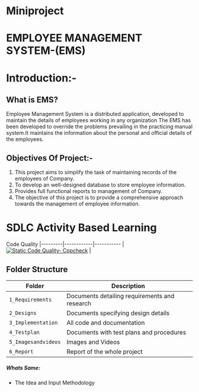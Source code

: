 # Miniproject
# EMPLOYEE MANAGEMENT SYSTEM-(EMS)

# Introduction:-

## What is EMS?
Employee Management System is a distributed application, developed to maintain the details of employees working
in any organization The EMS has been developed to override the problems prevailing in the practicing manual 
system.It maintains the information about the personal and official details of the employees.

## Objectives Of Project:-

  1) This project aims to simplify the task of maintaining records of the employees of Company.
  2) To develop an well-designed database to store employee information.
  3) Provides full functional reports to management of Company.
  4) The objective of this project is to provide a comprehensive approach towards the management of employee information. 

# SDLC Activity Based Learning
 Code Quality 
|---------|------------|-----------
|[![Static Code Quality- Cppcheck](https://github.com/Sowmika26/Miniproject/actions/workflows/cpp.yml/badge.svg)](https://github.com/Sowmika26/Miniproject/actions/workflows/cpp.yml)  |



## Folder Structure
Folder             | Description
-------------------| -----------------------------------------
`1_Requirements`   | Documents detailing requirements and research
`2_Designs`         | Documents specifying design details
`3_Implementation` | All code and documentation
`4_Testplan`      | Documents with test plans and procedures
`5_Imagesandvideos`   | Images and Videos 
`6_Report`   | Report of the whole project

##### Whats Same: 
* The Idea and Input Methodology
